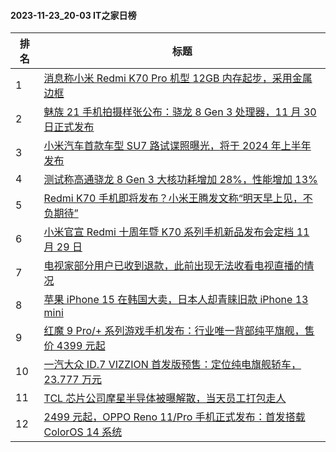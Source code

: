 #### 2023-11-23_20-03  IT之家日榜

| 排名 | 标题|
| --- | ---|
| 1 | [消息称小米 Redmi K70 Pro 机型 12GB 内存起步，采用金属边框](https://www.ithome.com/0/734/394.htm) |
| 2 | [魅族 21 手机拍摄样张公布：骁龙 8 Gen 3 处理器，11 月 30 日正式发布](https://www.ithome.com/0/734/374.htm) |
| 3 | [小米汽车首款车型 SU7 路试谍照曝光，将于 2024 年上半年发布](https://www.ithome.com/0/734/458.htm) |
| 4 | [测试称高通骁龙 8 Gen 3 大核功耗增加 28%，性能增加 13%](https://www.ithome.com/0/734/470.htm) |
| 5 | [Redmi K70 手机即将发布？小米王腾发文称“明天早上见，不负期待”](https://www.ithome.com/0/734/398.htm) |
| 6 | [小米官宣 Redmi 十周年暨 K70 系列手机新品发布会定档 11 月 29 日](https://www.ithome.com/0/734/437.htm) |
| 7 | [电视家部分用户已收到退款，此前出现无法收看电视直播的情况](https://www.ithome.com/0/734/378.htm) |
| 8 | [苹果 iPhone 15 在韩国大卖，日本人却青睐旧款 iPhone 13 mini](https://www.ithome.com/0/734/403.htm) |
| 9 | [红魔 9 Pro/+ 系列游戏手机发布：行业唯一背部纯平旗舰，售价 4399 元起](https://www.ithome.com/0/734/536.htm) |
| 10 | [一汽大众 ID.7 VIZZION 首发版预售：定位纯电旗舰轿车，23.777 万元](https://www.ithome.com/0/734/366.htm) |
| 11 | [TCL 芯片公司摩星半导体被曝解散，当天员工打包走人](https://www.ithome.com/0/734/369.htm) |
| 12 | [2499 元起，OPPO Reno 11/Pro 手机正式发布：首发搭载 ColorOS 14 系统](https://www.ithome.com/0/734/518.htm) |
